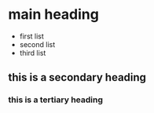 # main heading
* first list
* second list
* third list

## this is a secondary heading

### this is a tertiary heading
